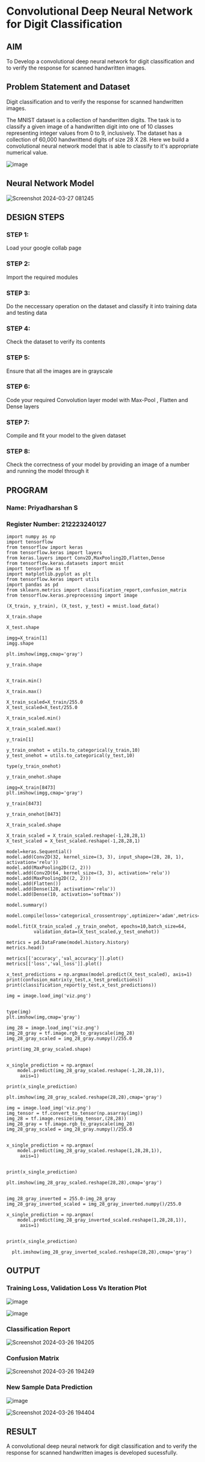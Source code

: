 # Convolutional Deep Neural Network for Digit Classification

## AIM

To Develop a convolutional deep neural network for digit classification and to verify the response for scanned handwritten images.

## Problem Statement and Dataset
Digit classification and to verify the response for scanned handwritten images.

The MNIST dataset is a collection of handwritten digits. The task is to classify a given image of a handwritten digit into one of 10 classes representing integer values from 0 to 9, inclusively. The dataset has a collection of 60,000 handwrittend digits of size 28 X 28. Here we build a convolutional neural network model that is able to classify to it's appropriate numerical value.

![image](https://github.com/S-Priyadharshan/mnist-classification/assets/145854138/8a0b8150-2ed8-456d-addf-bfe607d0e03d)


## Neural Network Model

![Screenshot 2024-03-27 081245](https://github.com/S-Priyadharshan/mnist-classification/assets/145854138/aade6451-cc80-44fa-abc4-88daf14257c1)

## DESIGN STEPS

### STEP 1:
Load your google collab page
### STEP 2:
Import the required modules
### STEP 3:
Do the neccessary operation on the dataset and classify it into training data and testing data 
### STEP 4:
Check the dataset to verify its contents
### STEP 5:
Ensure that all the images are in grayscale
### STEP 6:
Code your required Convolution layer model with Max-Pool , Flatten and  Dense layers
### STEP 7:
Compile and fit your model to the given dataset
### STEP 8:
Check the correctness of your model by providing an image of a number and running the model through it

## PROGRAM

### Name: Priyadharshan S
### Register Number: 212223240127


```
import numpy as np
import tensorflow
from tensorflow import keras
from tensorflow.keras import layers
from keras.layers import Conv2D,MaxPooling2D,Flatten,Dense
from tensorflow.keras.datasets import mnist
import tensorflow as tf
import matplotlib.pyplot as plt
from tensorflow.keras import utils
import pandas as pd
from sklearn.metrics import classification_report,confusion_matrix
from tensorflow.keras.preprocessing import image

(X_train, y_train), (X_test, y_test) = mnist.load_data()

X_train.shape

X_test.shape

imgg=X_train[1]
imgg.shape

plt.imshow(imgg,cmap='gray')

y_train.shape


X_train.min()

X_train.max()

X_train_scaled=X_train/255.0
X_test_scaled=X_test/255.0

X_train_scaled.min()

X_train_scaled.max()

y_train[1]

y_train_onehot = utils.to_categorical(y_train,10)
y_test_onehot = utils.to_categorical(y_test,10)

type(y_train_onehot)

y_train_onehot.shape

imgg=X_train[8473]
plt.imshow(imgg,cmap='gray')

y_train[8473]

y_train_onehot[8473]

X_train_scaled.shape

X_train_scaled = X_train_scaled.reshape(-1,28,28,1)
X_test_scaled = X_test_scaled.reshape(-1,28,28,1)

model=keras.Sequential()
model.add(Conv2D(32, kernel_size=(3, 3), input_shape=(28, 28, 1), activation='relu'))
model.add(MaxPooling2D((2, 2)))
model.add(Conv2D(64, kernel_size=(3, 3), activation='relu'))
model.add(MaxPooling2D((2, 2)))
model.add(Flatten())
model.add(Dense(128, activation='relu'))
model.add(Dense(10, activation='softmax'))

model.summary()

model.compile(loss='categorical_crossentropy',optimizer='adam',metrics='accuracy')

model.fit(X_train_scaled ,y_train_onehot, epochs=10,batch_size=64,
          validation_data=(X_test_scaled,y_test_onehot))

metrics = pd.DataFrame(model.history.history)
metrics.head()

metrics[['accuracy','val_accuracy']].plot()
metrics[['loss','val_loss']].plot()

x_test_predictions = np.argmax(model.predict(X_test_scaled), axis=1)
print(confusion_matrix(y_test,x_test_predictions))
print(classification_report(y_test,x_test_predictions))

img = image.load_img('viz.png')


type(img)
plt.imshow(img,cmap='gray')

img_28 = image.load_img('viz.png')
img_28_gray = tf.image.rgb_to_grayscale(img_28)
img_28_gray_scaled = img_28_gray.numpy()/255.0

print(img_28_gray_scaled.shape)


x_single_prediction = np.argmax(
    model.predict(img_28_gray_scaled.reshape(-1,28,28,1)),
     axis=1)

print(x_single_prediction)

plt.imshow(img_28_gray_scaled.reshape(28,28),cmap='gray')

img = image.load_img('viz.png')
img_tensor = tf.convert_to_tensor(np.asarray(img))
img_28 = tf.image.resize(img_tensor,(28,28))
img_28_gray = tf.image.rgb_to_grayscale(img_28)
img_28_gray_scaled = img_28_gray.numpy()/255.0


x_single_prediction = np.argmax(
    model.predict(img_28_gray_scaled.reshape(1,28,28,1)),
     axis=1)


print(x_single_prediction)

plt.imshow(img_28_gray_scaled.reshape(28,28),cmap='gray')


img_28_gray_inverted = 255.0-img_28_gray
img_28_gray_inverted_scaled = img_28_gray_inverted.numpy()/255.0

x_single_prediction = np.argmax(
    model.predict(img_28_gray_inverted_scaled.reshape(1,28,28,1)),
     axis=1)


print(x_single_prediction)

  plt.imshow(img_28_gray_inverted_scaled.reshape(28,28),cmap='gray')
```

## OUTPUT

### Training Loss, Validation Loss Vs Iteration Plot
![image](https://github.com/S-Priyadharshan/mnist-classification/assets/145854138/13d014fe-e973-4275-ae9f-7e2a3c2a00a1)

![image](https://github.com/S-Priyadharshan/mnist-classification/assets/145854138/99c1ffaf-5aff-44ec-8f85-da6f6181493c)

### Classification Report

![Screenshot 2024-03-26 194205](https://github.com/S-Priyadharshan/mnist-classification/assets/145854138/4b1cb779-3c0b-4f81-8184-3b98342eee21)

### Confusion Matrix

![Screenshot 2024-03-26 194249](https://github.com/S-Priyadharshan/mnist-classification/assets/145854138/f02ba5a1-3d7a-4b09-8a86-ff5fd7ff5ffd)

### New Sample Data Prediction
![image](https://github.com/S-Priyadharshan/mnist-classification/assets/145854138/79a0e29b-f9cc-4d65-bd00-698642b6f323)

![Screenshot 2024-03-26 194404](https://github.com/S-Priyadharshan/mnist-classification/assets/145854138/265aff32-ef72-404a-8532-25bd1424f931)

## RESULT
A convolutional deep neural network for digit classification and to verify the response for scanned handwritten images is developed sucessfully.
